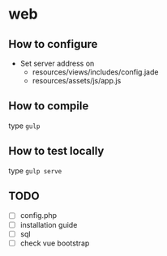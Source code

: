 # web

## How to configure
* Set server address on
    * resources/views/includes/config.jade
    * resources/assets/js/app.js

## How to compile
type `gulp`

## How to test locally
type `gulp serve`

## TODO
- [ ] config.php
- [ ] installation guide
- [ ] sql
- [ ] check vue bootstrap